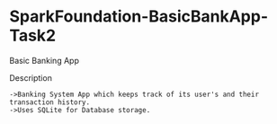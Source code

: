 # SparkFoundation-BasicBankApp-Task2

Basic Banking App

Description

    ->Banking System App which keeps track of its user's and their transaction history.
    ->Uses SQLite for Database storage.
